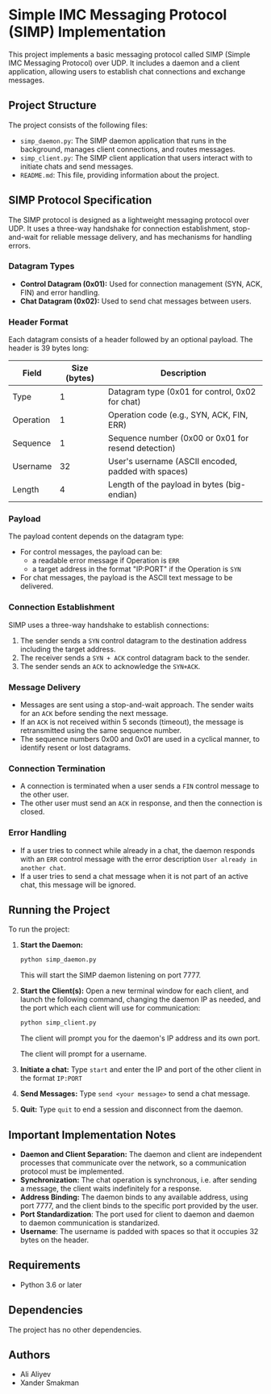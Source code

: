 # Simple IMC Messaging Protocol (SIMP) Implementation

This project implements a basic messaging protocol called SIMP (Simple IMC Messaging Protocol) over UDP. It includes a daemon and a client application, allowing users to establish chat connections and exchange messages.

## Project Structure

The project consists of the following files:

*   `simp_daemon.py`: The SIMP daemon application that runs in the background, manages client connections, and routes messages.
*   `simp_client.py`: The SIMP client application that users interact with to initiate chats and send messages.
*   `README.md`: This file, providing information about the project.

## SIMP Protocol Specification

The SIMP protocol is designed as a lightweight messaging protocol over UDP. It uses a three-way handshake for connection establishment, stop-and-wait for reliable message delivery, and has mechanisms for handling errors.

### Datagram Types

*   **Control Datagram (0x01):** Used for connection management (SYN, ACK, FIN) and error handling.
*   **Chat Datagram (0x02):** Used to send chat messages between users.

### Header Format

Each datagram consists of a header followed by an optional payload. The header is 39 bytes long:

| Field        | Size (bytes) | Description                                                                   |
|--------------|--------------|-------------------------------------------------------------------------------|
| Type         | 1            | Datagram type (0x01 for control, 0x02 for chat)                               |
| Operation    | 1            | Operation code (e.g., SYN, ACK, FIN, ERR)                                     |
| Sequence     | 1            | Sequence number (0x00 or 0x01 for resend detection)                            |
| Username     | 32           | User's username (ASCII encoded, padded with spaces)                           |
| Length       | 4            | Length of the payload in bytes (big-endian)                                   |

### Payload

The payload content depends on the datagram type:
* For control messages, the payload can be:
    * a readable error message if Operation is `ERR`
    * a target address in the format "IP:PORT" if the Operation is `SYN`
* For chat messages, the payload is the ASCII text message to be delivered.

### Connection Establishment

SIMP uses a three-way handshake to establish connections:
 1. The sender sends a `SYN` control datagram to the destination address including the target address.
 2. The receiver sends a `SYN + ACK` control datagram back to the sender.
 3. The sender sends an `ACK` to acknowledge the `SYN+ACK`.

### Message Delivery

*   Messages are sent using a stop-and-wait approach. The sender waits for an `ACK` before sending the next message.
*   If an `ACK` is not received within 5 seconds (timeout), the message is retransmitted using the same sequence number.
*   The sequence numbers 0x00 and 0x01 are used in a cyclical manner, to identify resent or lost datagrams.

### Connection Termination
*   A connection is terminated when a user sends a `FIN` control message to the other user.
*   The other user must send an `ACK` in response, and then the connection is closed.

### Error Handling

*   If a user tries to connect while already in a chat, the daemon responds with an `ERR` control message with the error description `User already in another chat`.
*   If a user tries to send a chat message when it is not part of an active chat, this message will be ignored.

## Running the Project

To run the project:

1.  **Start the Daemon:**
    ```bash
    python simp_daemon.py
    ```

    This will start the SIMP daemon listening on port 7777.

2.  **Start the Client(s):**
     Open a new terminal window for each client, and launch the following command, changing the daemon IP as needed, and the port which each client will use for communication:
    ```bash
    python simp_client.py
    ```

    The client will prompt you for the daemon's IP address and its own port.

    The client will prompt for a username.

3.  **Initiate a chat:**
     Type `start` and enter the IP and port of the other client in the format `IP:PORT`

4.  **Send Messages:**
      Type `send <your message>` to send a chat message.

5.  **Quit:**
      Type `quit` to end a session and disconnect from the daemon.

## Important Implementation Notes

*   **Daemon and Client Separation:** The daemon and client are independent processes that communicate over the network, so a communication protocol must be implemented.
*   **Synchronization:** The chat operation is synchronous, i.e. after sending a message, the client waits indefinitely for a response.
*   **Address Binding:** The daemon binds to any available address, using port 7777, and the client binds to the specific port provided by the user.
*   **Port Standardization**: The port used for client to daemon and daemon to daemon communication is standarized.
*   **Username**: The username is padded with spaces so that it occupies 32 bytes on the header.

## Requirements

*   Python 3.6 or later

## Dependencies
The project has no other dependencies.

## Authors

*   Ali Aliyev
*   Xander Smakman